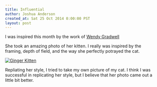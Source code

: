 ```yaml
---
title: Influential
author: Joshua Anderson
created_at: Sat 25 Oct 2014 0:00:00 PST
layout: post
---
```


I was inspired this month by the work of [Wendy Gradwell](https://www.flickr.com/photos/oldfolky/)

She took an amazing photo of her kitten. I really was inspired by the framing, depth of field, and the way she perfectly potrayed the cat.

<a href="https://www.flickr.com/photos/oldfolky/15328106931" title="Ginger Kitten by Wendy Gradwell, on Flickr"><img class="post-image" src="https://farm4.staticflickr.com/3892/15328106931_cd6ea3f3c7_o.jpg" alt="Ginger Kitten"></a>

Repliating her style, I tried to take my own picture of my cat. I think I was successful in replicating her style, but I believe that her photo came out a little bit better.

<img class="post-image" src="https://s3.amazonaws.com/xatigo/cat.jpg" alt="">
